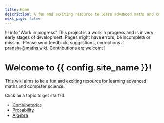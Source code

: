 ```yaml
---
title: Home
description: A fun and exciting resource to learn advanced maths and computer science!
next_page: false
---
```

<style>
.md-content__button {
    display: none;
}
.md-grid {
    margin-top: 0;
}
</style>

!!! info "Work in progress"
    This project is a work in progress and is in very early stages of development. Pages might have errors, be incomplete or missing. Please send feedback, suggestions, corrections  at <pranshu@maths.wiki>. Contributions are welcome!

# Welcome to {{ config.site_name }}!

This wiki aims to be a fun and exciting resource for learning advanced maths and computer science. 

Click on a topic to get started.


- [Combinatorics](combinatorics/) 
- [Probability](probability/)
- [Algebra](algebra/)
